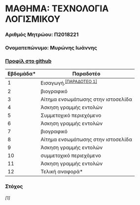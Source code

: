 # ΜΑΘΗΜΑ: ΤΕΧΝΟΛΟΓΙΑ ΛΟΓΙΣΜΙΚΟΥ
### Αριθμός Μητρώου: Π2018221
### Ονοματεπώνυμο: Μυρώνης Ιωάννης
### [Προφίλ στο github](https://github.com/p18myro 'Προφίλ στο github')

| Εβδομάδα* | Παραδοτέο |
| --- | --- |
| 1 | Εισαγωγή.<sup><a href="#1">[ΠΑΡΑΔΟΤΕΟ 1]</a></sup> |
| 2 | βιογραφικό|
| 3 | Αίτημα ενσωμάτωσης στην ιστοσελίδα|
| 4 | Άσκηση γραμμής εντολών|
| 5 | Συμμετοχικό περιεχόμενο|
| 6 | Άσκηση γραμμής εντολών|
| 7 | βιογραφικό |
| 8 | Αίτημα ενσωμάτωσης στην ιστοσελίδα |
| 9 | Άσκηση γραμμής εντολών |
| 10 | συμμετοχικό περιεχόμενο |
| 11 | Άσκηση γραμμής εντολών |
| 12 | Τελική αναφορά* |


### Στόχος
 ###### [1]
